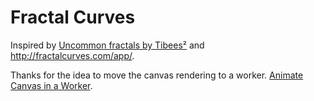 # Fractal Curves

Inspired by [Uncommon fractals by Tibees²](https://www.youtube.com/watch?v=oyo6Yo2OM1M) and http://fractalcurves.com/app/.

Thanks for the idea to move the canvas rendering to a worker. [Animate Canvas in a Worker](https://macarthur.me/posts/animate-canvas-in-a-worker).
